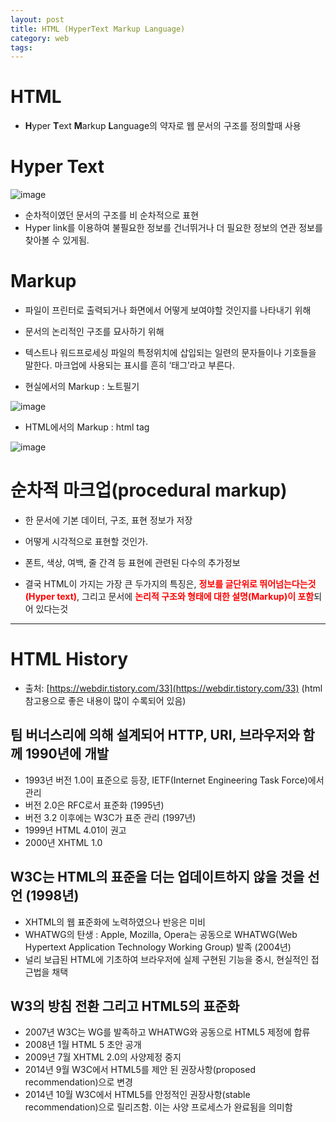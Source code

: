 ```yaml
---
layout: post
title: HTML (HyperText Markup Language)
category: web
tags:
---
```


# HTML
* <b>H</b>yper <b>T</b>ext <b>M</b>arkup <b>L</b>anguage의 약자로 웹 문서의 구조를 정의할때 사용

# Hyper Text

![image](https://github.com/gunug/gunug.github.io/assets/52345276/229aa3b8-2caa-431e-b823-0c0813dd3ece)

* 순차적이였던 문서의 구조를 비 순차적으로 표현
* Hyper link를 이용하여 불필요한 정보를 건너뛰거나 더 필요한 정보의 연관 정보를 찾아볼 수 있게됨.

# Markup
* 파일이 프린터로 출력되거나 화면에서 어떻게 보여야할 것인지를 나타내기 위해
* 문서의 논리적인 구조를 묘사하기 위해
* 텍스트나 워드프로세싱 파일의 특정위치에 삽입되는 일련의 문자들이나 기호들을 말한다. 마크업에 사용되는 표시를 흔히 ‘태그’라고 부른다.

* 현실에서의 Markup : 노트필기

![image](https://github.com/gunug/gunug.github.io/assets/52345276/6b408f04-ed7c-4fab-8929-61f2c5ed8653)


* HTML에서의 Markup : html tag

![image](https://github.com/gunug/gunug.github.io/assets/52345276/973d38b5-cb4a-41a7-ac54-5b3176272e2b)


# 순차적 마크업(procedural markup)
* 한 문서에 기본 데이터, 구조, 표현 정보가 저장
* 어떻게 시각적으로 표현할 것인가.
* 폰트, 색상, 여백, 줄 간격 등 표현에 관련된 다수의 추가정보

* 결국 HTML이 가지는 가장 큰 두가지의 특징은, <b style="color:red;">정보를 글단위로 뛰어넘는다는것 (Hyper text)</b>, 그리고 문서에 <b style="color:red;">논리적 구조와 형태에 대한 설명(Markup)이 포함</b>되어 있다는것

---

# HTML History
* 출처: [https://webdir.tistory.com/33](https://webdir.tistory.com/33) (html 참고용으로 좋은 내용이 많이 수록되어 있음)

## 팀 버너스리에 의해 설계되어 HTTP, URI, 브라우저와 함께 1990년에 개발
* 1993년 버전 1.0이 표준으로 등장, IETF(Internet Engineering Task Force)에서 관리
* 버전 2.0은 RFC로서 표준화 (1995년)
* 버전 3.2 이후에는 W3C가 표준 관리 (1997년)
* 1999년 HTML 4.01이 권고
* 2000년 XHTML 1.0

## W3C는 HTML의 표준을 더는 업데이트하지 않을 것을 선언 (1998년)
* XHTML의 웹 표준화에 노력하였으나 반응은 미비
* WHATWG의 탄생 : Apple, Mozilla, Opera는 공동으로 WHATWG(Web Hypertext Application Technology Working Group) 발족 (2004년)
* 널리 보급된 HTML에 기초하여 브라우저에 실제 구현된 기능을 중시, 현실적인 접근법을 채택

## W3의 방침 전환 그리고 HTML5의 표준화
* 2007년 W3C는 WG를 발족하고 WHATWG와 공동으로 HTML5 제정에 합류
* 2008년 1월 HTML 5 초안 공개
* 2009년 7월 XHTML 2.0의 사양제정 중지
* 2014년 9월 W3C에서 HTML5를 제안 된 권장사항(proposed recommendation)으로 변경
* 2014년 10월 W3C에서 HTML5를 안정적인 권장사항(stable recommendation)으로 릴리즈함. 이는 사양 프로세스가 완료됨을 의미함
